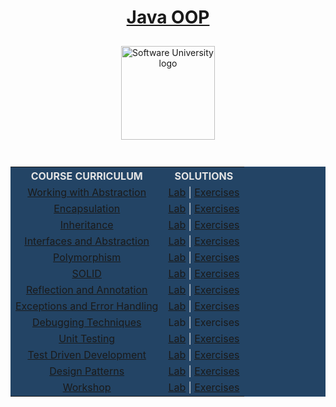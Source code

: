   <div align="center">
    <h1 style="color:white">
      <a href="https://github.com/beinsaduno/SoftUni-Software-Engineering/tree/main/Java/M04JavaOOP/CourseIntroduction"
        target="_blank">Java OOP</a>
    </h1>
    <a href="https://softuni.bg/curriculum" target="_blank">
      <img src="https://upload.wikimedia.org/wikipedia/commons/7/76/Logo_Software_University_%28SoftUni%29_-_blue.png"
        alt="Software University logo" style="position:relative; width:150px; padding:10px; margin: 0 auto;">
    </a>
  </div>
  <br>
  <div align="center">
    <table style="width:100%; max-width:1000px; background-color:#234465; color:#e4e4e4">
      <tr>
        <th style="text-align:center; vertical-align: middle;">COURSE CURRICULUM</th>
        <th style="text-align:center; vertical-align: middle;">SOLUTIONS</th>
      </tr>
      <tr>
        <td style="text-align:center; vertical-align: middle;">
          <a href="https://github.com/beinsaduno/SoftUni-Software-Engineering/tree/main/Java/M04JavaOOP/L01WorkingWithAbstraction/Presentation"
            target="_blank">Working with Abstraction</a>
        </td>
        <td style="text-align:center; vertical-align: middle;">
          <a href="https://github.com/beinsaduno/SoftUni-Software-Engineering/tree/main/Java/M04JavaOOP/L01WorkingWithAbstraction/Lab"
            target="_blank">Lab</a> |
          <a href="https://github.com/beinsaduno/SoftUni-Software-Engineering/tree/main/Java/M04JavaOOP/L01WorkingWithAbstraction/Exercises"
            target="_blank">Exercises</a>
        </td>
      </tr>
      <tr>
        <td style="text-align:center; vertical-align: middle;">
          <a href="https://github.com/beinsaduno/SoftUni-Software-Engineering/tree/main/Java/M04JavaOOP/L02Encapsulation/Presentation"
            target="_blank">Encapsulation</a>
        </td>
        <td style="text-align:center; vertical-align: middle;">
          <a href="https://github.com/beinsaduno/SoftUni-Software-Engineering/tree/main/Java/M04JavaOOP/L02Encapsulation/Lab"
            target="_blank">Lab</a> |
          <a href="https://github.com/beinsaduno/SoftUni-Software-Engineering/tree/main/Java/M04JavaOOP/L02Encapsulation/Exercises"
            target="_blank">Exercises</a>
        </td>
      </tr>
      <tr>
        <td style="text-align:center; vertical-align: middle;">
          <a href="https://github.com/beinsaduno/SoftUni-Software-Engineering/tree/main/Java/M04JavaOOP/L03Inheritance/Presentation"
            target="_blank">Inheritance</a>
        </td>
        <td style="text-align:center; vertical-align: middle;">
          <a href="https://github.com/beinsaduno/SoftUni-Software-Engineering/tree/main/Java/M04JavaOOP/L03Inheritance/Lab"
            target="_blank">Lab</a> |
          <a href="https://github.com/beinsaduno/SoftUni-Software-Engineering/tree/main/Java/M04JavaOOP/L03Inheritance/Exercises"
            target="_blank">Exercises</a>
        </td>
      </tr>
      <tr>
        <td style="text-align:center; vertical-align: middle;">
          <a href="https://github.com/beinsaduno/SoftUni-Software-Engineering/tree/main/Java/M04JavaOOP/L04InterfacesAndAbstraction/Presentation"
            target="_blank">Interfaces and Abstraction</a>
        </td>
        <td style="text-align:center; vertical-align: middle;">
          <a href="https://github.com/beinsaduno/SoftUni-Software-Engineering/tree/main/Java/M04JavaOOP/L04InterfacesAndAbstraction/Lab"
            target="_blank">Lab</a> |
          <a href="https://github.com/beinsaduno/SoftUni-Software-Engineering/tree/main/Java/M04JavaOOP/L04InterfacesAndAbstraction/Exercises"
            target="_blank">Exercises</a>
        </td>
      </tr>
      <tr>
        <td style="text-align:center; vertical-align: middle;">
          <a href="https://github.com/beinsaduno/SoftUni-Software-Engineering/tree/main/Java/M04JavaOOP/L05Polymorphism/Presentation"
            target="_blank">Polymorphism</a>
        </td>
        <td style="text-align:center; vertical-align: middle;">
          <a href="https://github.com/beinsaduno/SoftUni-Software-Engineering/tree/main/Java/M04JavaOOP/L05Polymorphism/Lab"
            target="_blank">Lab</a> |
          <a href="https://github.com/beinsaduno/SoftUni-Software-Engineering/tree/main/Java/M04JavaOOP/L05Polymorphism/Exercises"
            target="_blank">Exercises</a>
        </td>
      </tr>
      <tr>
        <td style="text-align:center; vertical-align: middle;">
          <a href="https://github.com/beinsaduno/SoftUni-Software-Engineering/tree/main/Java/M04JavaOOP/L06SOLID/Presentation"
            target="_blank">SOLID</a>
        </td>
        <td style="text-align:center; vertical-align: middle;">
          <a href="https://github.com/beinsaduno/SoftUni-Software-Engineering/tree/main/Java/M04JavaOOP/L06SOLID/Lab"
            target="_blank">Lab</a> |
          <a href="https://github.com/beinsaduno/SoftUni-Software-Engineering/tree/main/Java/M04JavaOOP/L06SOLID/Exercises"
            target="_blank">Exercises</a>
        </td>
      </tr>
      <tr>
        <td style="text-align:center; vertical-align: middle;">
          <a href="https://github.com/beinsaduno/SoftUni-Software-Engineering/tree/main/Java/M04JavaOOP/L07ReflectionAndAnnotation/Presentation"
            target="_blank">Reflection and Annotation</a>
        </td>
        <td style="text-align:center; vertical-align: middle;">
          <a href="https://github.com/beinsaduno/SoftUni-Software-Engineering/tree/main/Java/M04JavaOOP/L07ReflectionAndAnnotation/Lab"
            target="_blank">Lab</a> |
          <a href="https://github.com/beinsaduno/SoftUni-Software-Engineering/tree/main/Java/M04JavaOOP/L07ReflectionAndAnnotation/Exercises"
            target="_blank">Exercises</a>
        </td>
      </tr>
      <tr>
        <td style="text-align:center; vertical-align: middle;">
          <a href="https://github.com/beinsaduno/SoftUni-Software-Engineering/tree/main/Java/M04JavaOOP/L08ExceptionHandling/Presentation"
            target="_blank">Exceptions and Error Handling</a>
        </td>
        <td style="text-align:center; vertical-align: middle;">
          <a href="https://github.com/beinsaduno/SoftUni-Software-Engineering/tree/main/Java/M04JavaOOP/L08ExceptionHandling/Lab"
            target="_blank">Lab</a> |
          <a href="https://github.com/beinsaduno/SoftUni-Software-Engineering/tree/main/Java/M04JavaOOP/L08ExceptionHandling/Lab"
            target="_blank">Exercises</a>
        </td>
      </tr>
      <tr>
        <td style="text-align:center; vertical-align: middle;">
          <a href="https://github.com/beinsaduno/SoftUni-Software-Engineering/tree/main/Java/M04JavaOOP/L09DebuggingTechniques/Presentation"
            target="_blank">Debugging Techniques</a>
        </td>
        <td style="text-align:center; vertical-align: middle;">
          <a>Lab</a> |
          <a>Exercises</a>
        </td>
      </tr>
      <tr>
        <td style="text-align:center; vertical-align: middle;">
          <a href="https://github.com/beinsaduno/SoftUni-Software-Engineering/tree/main/Java/M04JavaOOP/L10UnitTesting/Presentation"
            target="_blank">Unit Testing</a>
        </td>
        <td style="text-align:center; vertical-align: middle;">
          <a href="https://github.com/beinsaduno/SoftUni-Software-Engineering/tree/main/Java/M04JavaOOP/L10UnitTesting/Lab"
            target="_blank">Lab</a> |
          <a href="https://github.com/beinsaduno/SoftUni-Software-Engineering/tree/main/Java/M04JavaOOP/L10UnitTesting/Exercises"
            target="_blank">Exercises</a>
        </td>
      </tr>
      <tr>
        <td style="text-align:center; vertical-align: middle;">
          <a href="https://github.com/beinsaduno/SoftUni-Software-Engineering/tree/main/Java/M04JavaOOP/L11TestDrivenDevelopment/Presentation"
            target="_blank">Test Driven Development</a>
        </td>
        <td style="text-align:center; vertical-align: middle;">
          <a href="https://github.com/beinsaduno/SoftUni-Software-Engineering/tree/main/Java/M04JavaOOP/L11TestDrivenDevelopment/Lab"
            target="_blank">Lab</a> |
          <a href="https://github.com/beinsaduno/SoftUni-Software-Engineering/tree/main/Java/M04JavaOOP/L11TestDrivenDevelopment/Exercises"
            target="_blank">Exercises</a>
        </td>
      </tr>
      <tr>
        <td style="text-align:center; vertical-align: middle;">
          <a href="https://github.com/beinsaduno/SoftUni-Software-Engineering/tree/main/Java/M04JavaOOP/L12DesignPatterns/Presentation"
            target="_blank">Design Patterns</a>
        </td>
        <td style="text-align:center; vertical-align: middle;">
          <a href="https://github.com/beinsaduno/SoftUni-Software-Engineering/tree/main/Java/M04JavaOOP/L12DesignPatterns/Lab/ProblemsDescription"
            target="_blank">Lab</a> |
          <a href="https://github.com/beinsaduno/SoftUni-Software-Engineering/tree/main/Java/M04JavaOOP/L12DesignPatterns/Exercises/ProblemsDescription"
            target="_blank">Exercises</a>
        </td>
      </tr>
      <tr>
        <td style="text-align:center; vertical-align: middle;">
          <a href="https://github.com/beinsaduno/SoftUni-Software-Engineering/tree/main/Java/M04JavaOOP/Workshops/ProblemsDescription"
            target="_blank">Workshop</a>
        </td>
        <td style="text-align:center; vertical-align: middle;">
          <a href="https://github.com/beinsaduno/SoftUni-Software-Engineering/tree/main/Java/M04JavaOOP/Workshops/W01_SystemSplit"
            target="_blank">Lab</a> |
          <a href="https://github.com/beinsaduno/SoftUni-Software-Engineering/tree/main/Java/M04JavaOOP/Workshops/W02_BoatRacingSimulator"
            target="_blank">Exercises</a>
        </td>
      </tr>
    </table>
  </div>

